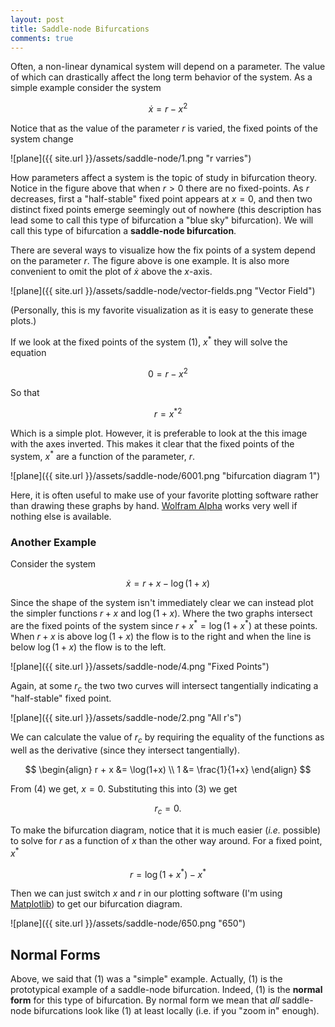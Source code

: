 ```yaml
---
layout: post
title: Saddle-node Bifurcations
comments: true
---
```


Often, a non-linear dynamical system will depend on a parameter. The value of which can drastically affect the long term behavior of the system. As a simple example consider the system

$$
\begin{equation}
\dot{x} = r - x^2
\end{equation}
$$

Notice that as the value of the parameter $r$ is varied, the fixed points of the system change

![plane]({{ site.url }}/assets/saddle-node/1.png "r varries")

How parameters affect a system is the topic of study in bifurcation theory. Notice in the figure above that when $r \gt 0$ there are no fixed-points. As $r$ decreases, first a "half-stable" fixed point appears at $x=0$, and then two distinct fixed points emerge seemingly out of nowhere (this description has lead some to call this type of bifurcation a "blue sky" bifurcation).  We will call this type of bifurcation a **saddle-node bifurcation**. 

There are several ways to visualize how the fix points of a system depend on the parameter $r$. The figure above is one example. It is also more convenient to omit the plot of $\dot{x}$ above the $x$-axis.

![plane]({{ site.url }}/assets/saddle-node/vector-fields.png "Vector Field")

(Personally, this is my favorite visualization as it is easy to generate these plots.) 

If we look at the fixed points of the system (1), $x^*$ they will solve the equation

$$
0 = r - x^2
$$

So that 

$$
r = {x^*}^2
$$

Which is a simple plot. However, it is preferable to look at the this image with the axes inverted. This makes it clear that the fixed points of the system, $x^*$ are a function of the parameter, $r$.

![plane]({{ site.url }}/assets/saddle-node/6001.png "bifurcation diagram 1")

Here, it is often useful to make use of your favorite plotting software rather than drawing these graphs by hand. [Wolfram Alpha](http://www.wolframalpha.com/) works very well if nothing else is available.

### Another Example ###

Consider the system

$$
\begin{equation}
\dot{x} = r + x - \log(1+x)
\end{equation}
$$

Since the shape of the system isn't immediately clear we can instead plot the simpler functions $r + x$ and $\log(1+x)$. Where the two graphs intersect are the fixed points of the system since $r + x^* = \log(1+x^*)$ at these points. When $r+x$ is above $\log(1+x)$ the flow is to the right and when the line is below $\log(1+x)$ the flow is to the left. 

![plane]({{ site.url }}/assets/saddle-node/4.png "Fixed Points")

Again, at some $r_c$ the two two curves will intersect tangentially indicating a "half-stable" fixed point.

![plane]({{ site.url }}/assets/saddle-node/2.png "All r's")

We can calculate the value of $r_c$ by requiring the equality of the functions as well as the derivative (since they intersect tangentially).

$$
\begin{align}
r + x &=  \log(1+x) \\
1 &= \frac{1}{1+x}
\end{align}
$$

From (4) we get, $x=0$. Substituting this into (3) we get 

$$
r_c = 0.
$$

To make the bifurcation diagram, notice that it is much easier (*i.e.* possible) to solve for $r$ as a function of $x$ than the other way around. For a fixed point, $x^*$ 

$$
r = \log(1+x^*) - x^*
$$

Then we can just switch $x$ and $r$ in our plotting software (I'm using [Matplotlib](http://matplotlib.org/)) to get our bifurcation diagram.

![plane]({{ site.url }}/assets/saddle-node/650.png "650")

## Normal Forms ##

Above, we said that (1) was a "simple" example. Actually, (1) is the prototypical example of a saddle-node bifurcation. Indeed, (1) is the **normal form** for this type of bifurcation. By normal form we mean that *all* saddle-node bifurcations look like (1) at least locally (i.e. if you "zoom in" enough).